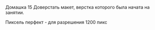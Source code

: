 Домашка 15
Доверстать макет,  верстка которого была начата на занятии. 

Пиксель перфект - для разрешения 1200 пикс